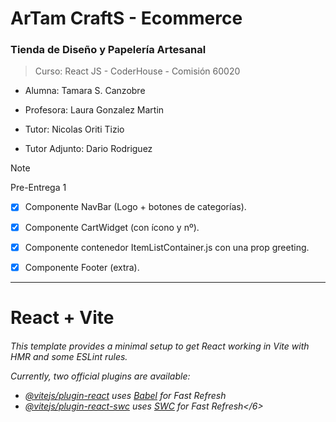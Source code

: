 <h1>ArTam CraftS - Ecommerce</h1>
<h3>Tienda de Diseño y Papelería Artesanal </h3>

> Curso: React JS - CoderHouse - Comisión 60020

* Alumna: Tamara S. Canzobre

* Profesora: Laura Gonzalez Martin
* Tutor: Nicolas Oriti Tizio
* Tutor Adjunto: Dario Rodriguez

> [!NOTE]
> Pre-Entrega 1

- [x] Componente NavBar (Logo + botones de categorías).
- [x] Componente CartWidget (con ícono y nº).
- [x] Componente contenedor ItemListContainer.js con una prop greeting.
- [x] Componente Footer (extra).



--------------
# React + Vite

<h6>This template provides a minimal setup to get React working in Vite with HMR and some ESLint rules.

Currently, two official plugins are available:

- [@vitejs/plugin-react](https://github.com/vitejs/vite-plugin-react/blob/main/packages/plugin-react/README.md) uses [Babel](https://babeljs.io/) for Fast Refresh
- [@vitejs/plugin-react-swc](https://github.com/vitejs/vite-plugin-react-swc) uses [SWC](https://swc.rs/) for Fast Refresh</6>
